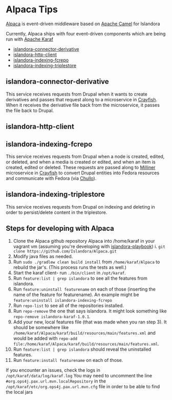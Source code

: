 # Alpaca Tips

[Alpaca](https://github.com/Islandora/Alpaca) is event-driven middleware based on [Apache Camel](https://camel.apache.org/) for Islandora

Currently, Alpaca ships with four event-driven components which are being run with [Apache Karaf](https://karaf.apache.org/)
- [islandora-connector-derivative](#islandora-connector-derivative)
- [islandora-http-client](#islandora-http-client)
- [islandora-indexing-fcrepo](#islandora-indexing-fcrepo)
- [islandora-indexing-triplestore](#islandora-indexing-triplestore)

## islandora-connector-derivative
This service receives requests from Drupal when it wants to create derivatives and passes that request along to a microservice in [Crayfish](https://github.com/Islandora/Crayfish). When it receives the derivative file back from the microservice, it passes the file back to Drupal.

## islandora-http-client

## islandora-indexing-fcrepo
This service receives requests from Drupal when a node is created, edited, or deleted, and when a media is created or edited, and when an item is created, edited or deleted. These requests are passed along to [Milliner](https://github.com/Islandora/Crayfish/tree/dev/Milliner) microservice in [Crayfish](https://github.com/Islandora/Crayfish) to convert Drupal entities into Fedora resources and communicate with Fedora (via [Chullo](https://github.com/Islandora-CLAW/chullo)).

## islandora-indexing-triplestore
This service receives requests from Drupal on indexing and deleting in order to persist/delete content in the triplestore.


## Steps for developing with Alpaca
1. Clone the Alpaca github repository Alpaca into /home/karaf in your vagrant vm (assuming you're developing with [islandora-playbook](https://github.com/Islandora-Devops/islandora-playbook))
    i. `git clone https://github.com/Islandora/Alpaca.git`
2. Modify java files as needed.
3. Run `sudo ./gradlew clean build install` from `/home/karaf/Alpaca` to rebuild the jar's. (This process runs the tests as well.)
4. Start the karaf client- run `./bin/client` in `/opt/karaf`.
5. Run `feature:list | grep islandora` to see all the features from islandora.
6. Run `feature:uninstall featurename` on each of those (inserting the name of the feature for featurename). An example might be `feature:uninstall islandora-indexing-fcrepo`
7. Run `repo-list` to see all of the repositories installed.
8. Run `repo-remove` the one that says islandora. It might look something like `repo-remove islandora-karaf-1.0.1`.
9. Add your new, local features file (that was made when you ran step 3). It should be somewhere like `/home/karaf/Alpaca/karaf/build/resources/main/features.xml` and would be added with `repo-add file:/home/karaf/Alpaca/karaf/build/resources/main/features.xml`.
10. Run `feature:list | grep islandora` should reveal the uninstalled features.
11. Run `feature:install featurename` on each of those.

If you encounter an issues, check the logs in `/opt/karaf/data/log/karaf.log`
You may need to uncomment the line `#org.ops4j.pax.url.mvn.localRepository` in the `/opt/karaf/etc/org.ops4j.pax.url.mvn.cfg` file in order to be able to find the local jars
